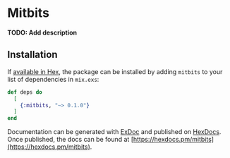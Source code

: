 # Mitbits

**TODO: Add description**

## Installation

If [available in Hex](https://hex.pm/docs/publish), the package can be installed
by adding `mitbits` to your list of dependencies in `mix.exs`:

```elixir
def deps do
  [
    {:mitbits, "~> 0.1.0"}
  ]
end
```

Documentation can be generated with [ExDoc](https://github.com/elixir-lang/ex_doc)
and published on [HexDocs](https://hexdocs.pm). Once published, the docs can
be found at [https://hexdocs.pm/mitbits](https://hexdocs.pm/mitbits).

